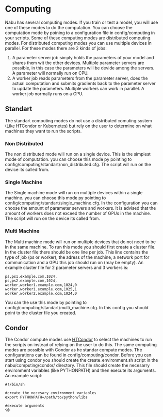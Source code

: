 # Computing

Nabu has several computing modes. If you train or test a model, you will use
one of these modes to do the computation. You can choose the computation mode
by poining to a configuration file in config/computing in your scripts.
Some of these computing modes are distributed computing modes. For distributed
computing modes you can use multiple devices in parallel. For these modes there
are 2 kinds of jobs:
1) A parameter server job simply holds the parameters of your model and shares
them wit the other devices. Multiple parameter servers are possible, in this
case the parameters will be devide among the servers. A parameter will normally
run on CPU.
2) A worker job reads parameters from the parameter server, does the actual
computation and submits gradients back to the parameter server to update the
parameters. Multiple workers can work in parallel. A worker job normally runs
on a GPU.

## Standart

The standart computing modes do not use a distributed comuting system (Like
HTCondor or Kubernetes) but rely on the user to determine on what machines they
want to run the scripts.

### Non Distributed

The non distributed mode will run on a single device. This is
the simplest mode of computation. you can choose this mode py pointing to
config/computing/standart/non_distributed.cfg. The script will run on the device
its called from.

### Single Machine

The Single machine mode will run on multiple devices within a single machine.
you can choose this mode py pointing to
config/computing/standart/single_machine.cfg. In the configuration you can
choose the amount of parameter servers and workers. It is advised that the
amount of workers does not exceed the number of GPUs in the machine.
The script will run on the device its called from.

### Multi Machine

The Multi machine mode will run on multiple devices that do not need to be in
the same machine. To run this mode you should first create a cluster file.
In the cluster file there should be one line per job. This line contains
the type of job (ps or worker), the adress of the machine, a network port for
communication and a GPU this job should run on (may be empty). An example
cluster file for 2 parameter servers and 3 workers is:

```
ps,ps1.example.com,1024,
ps,ps2.example.com,1024,
worker,worker1.example.com,1024,0
worker,worker1.example.com,1025,1
worker,worker2.example.com,1024,0
```

You can the use this mode by pointing to
config/computing/standart/multi_machine.cfg. In this config you should point to
the cluster file you created.

## Condor

The Condor compute modes use [HTCondor](https://research.cs.wisc.edu/htcondor/)
to select the machines to run the scripts on instead of relying on the user to do
this. The same computing modes are possible with Condor as he standar compute
modes. The configurations can be found in config/computing/condor. Before you
can start using condor you should create the create_environment.sh script in the
nabu/computing/condor/ directory. This file should create the necesarry
environment variables (like PYTHONPATH) and then execute its arguments. An
example script:

```
#!/bin/sh

#create the necesary environment variables
export PYTHONPATH=/path/to/python/libs

#execute arguments
$@
```
